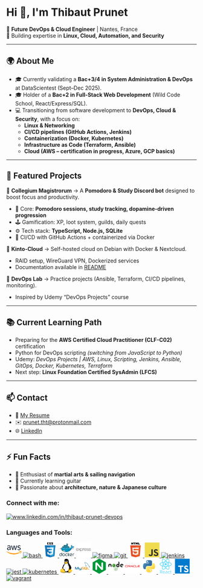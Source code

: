 # Hi 👋, I'm Thibaut Prunet  

🎯 **Future DevOps & Cloud Engineer** | Nantes, France  
🔧 Building expertise in **Linux, Cloud, Automation, and Security**  

---

## 🌍 About Me  

- 🎓 Currently validating a **Bac+3/4 in System Administration & DevOps** at DataScientest (Sept–Dec 2025).  
- 🎓 Holder of a **Bac+2 in Full-Stack Web Development** (Wild Code School, React/Express/SQL).  
- 💻 Transitioning from software development to **DevOps, Cloud & Security**, with a focus on:  
  - **Linux & Networking**  
  - **CI/CD pipelines (GitHub Actions, Jenkins)**  
  - **Containerization (Docker, Kubernetes)**  
  - **Infrastructure as Code (Terraform, Ansible)**  
  - **Cloud (AWS – certification in progress, Azure, GCP basics)**  

---

## 📂 Featured Projects  

🔹 **Collegium Magistrorum** → A **Pomodoro & Study Discord bot** designed to boost focus and productivity.  
- 🎯 Core: **Pomodoro sessions, study tracking, dopamine-driven progression**  
- 🕹️ Gamification: XP, loot system, guilds, daily quests  
- ⚙️ Tech stack: **TypeScript, Node.js, SQLite**  
- 🚀 CI/CD with GitHub Actions + containerized via Docker  

🔹 **Kinto-Cloud** → Self-hosted cloud on Debian with Docker & Nextcloud.  
- RAID setup, WireGuard VPN, Dockerized services  
- Documentation available in [README](#)  

🔹 **DevOps Lab** → Practice projects (Ansible, Terraform, CI/CD pipelines, monitoring).  
- Inspired by Udemy “DevOps Projects” course  

---

## 📚 Current Learning Path  

- Preparing for the **AWS Certified Cloud Practitioner (CLF-C02)** certification  
- Python for DevOps scripting *(switching from JavaScript to Python)*  
- Udemy: *DevOps Projects | AWS, Linux, Scripting, Jenkins, Ansible, GitOps, Docker, Kubernetes, Terraform*  
- Next step: **Linux Foundation Certified SysAdmin (LFCS)**  

---

## 📫 Contact  

- 📄 [My Resume](#)  
- ✉️ prunet.tht@protonmail.com  
- 🌐 [LinkedIn](https://www.linkedin.com/in/thibaut-prunet)  

---

## ⚡ Fun Facts  

- 🥋 Enthusiast of **martial arts & sailing navigation**  
- 🎸 Currently learning guitar  
- 🌳 Passionate about **architecture, nature & Japanese culture**  


<h3 align="left">Connect with me:</h3>
<p align="left">
<a href="https://linkedin.com/in/www.linkedin.com/in/thibaut-prunet-devops" target="blank"><img align="center" src="https://raw.githubusercontent.com/rahuldkjain/github-profile-readme-generator/master/src/images/icons/Social/linked-in-alt.svg" alt="www.linkedin.com/in/thibaut-prunet-devops" height="30" width="40" /></a>
</p>

<h3 align="left">Languages and Tools:</h3>
<p align="left"> <a href="https://aws.amazon.com" target="_blank" rel="noreferrer"> <img src="https://raw.githubusercontent.com/devicons/devicon/master/icons/amazonwebservices/amazonwebservices-original-wordmark.svg" alt="aws" width="40" height="40"/> </a> <a href="https://www.gnu.org/software/bash/" target="_blank" rel="noreferrer"> <img src="https://www.vectorlogo.zone/logos/gnu_bash/gnu_bash-icon.svg" alt="bash" width="40" height="40"/> </a> <a href="https://www.w3schools.com/css/" target="_blank" rel="noreferrer"> <img src="https://raw.githubusercontent.com/devicons/devicon/master/icons/css3/css3-original-wordmark.svg" alt="css3" width="40" height="40"/> </a> <a href="https://www.docker.com/" target="_blank" rel="noreferrer"> <img src="https://raw.githubusercontent.com/devicons/devicon/master/icons/docker/docker-original-wordmark.svg" alt="docker" width="40" height="40"/> </a> <a href="https://expressjs.com" target="_blank" rel="noreferrer"> <img src="https://raw.githubusercontent.com/devicons/devicon/master/icons/express/express-original-wordmark.svg" alt="express" width="40" height="40"/> </a> <a href="https://www.figma.com/" target="_blank" rel="noreferrer"> <img src="https://www.vectorlogo.zone/logos/figma/figma-icon.svg" alt="figma" width="40" height="40"/> </a> <a href="https://git-scm.com/" target="_blank" rel="noreferrer"> <img src="https://www.vectorlogo.zone/logos/git-scm/git-scm-icon.svg" alt="git" width="40" height="40"/> </a> <a href="https://www.w3.org/html/" target="_blank" rel="noreferrer"> <img src="https://raw.githubusercontent.com/devicons/devicon/master/icons/html5/html5-original-wordmark.svg" alt="html5" width="40" height="40"/> </a> <a href="https://developer.mozilla.org/en-US/docs/Web/JavaScript" target="_blank" rel="noreferrer"> <img src="https://raw.githubusercontent.com/devicons/devicon/master/icons/javascript/javascript-original.svg" alt="javascript" width="40" height="40"/> </a> <a href="https://www.jenkins.io" target="_blank" rel="noreferrer"> <img src="https://www.vectorlogo.zone/logos/jenkins/jenkins-icon.svg" alt="jenkins" width="40" height="40"/> </a> <a href="https://jestjs.io" target="_blank" rel="noreferrer"> <img src="https://www.vectorlogo.zone/logos/jestjsio/jestjsio-icon.svg" alt="jest" width="40" height="40"/> </a> <a href="https://kubernetes.io" target="_blank" rel="noreferrer"> <img src="https://www.vectorlogo.zone/logos/kubernetes/kubernetes-icon.svg" alt="kubernetes" width="40" height="40"/> </a> <a href="https://www.linux.org/" target="_blank" rel="noreferrer"> <img src="https://raw.githubusercontent.com/devicons/devicon/master/icons/linux/linux-original.svg" alt="linux" width="40" height="40"/> </a> <a href="https://www.mysql.com/" target="_blank" rel="noreferrer"> <img src="https://raw.githubusercontent.com/devicons/devicon/master/icons/mysql/mysql-original-wordmark.svg" alt="mysql" width="40" height="40"/> </a> <a href="https://www.nginx.com" target="_blank" rel="noreferrer"> <img src="https://raw.githubusercontent.com/devicons/devicon/master/icons/nginx/nginx-original.svg" alt="nginx" width="40" height="40"/> </a> <a href="https://nodejs.org" target="_blank" rel="noreferrer"> <img src="https://raw.githubusercontent.com/devicons/devicon/master/icons/nodejs/nodejs-original-wordmark.svg" alt="nodejs" width="40" height="40"/> </a> <a href="https://www.oracle.com/" target="_blank" rel="noreferrer"> <img src="https://raw.githubusercontent.com/devicons/devicon/master/icons/oracle/oracle-original.svg" alt="oracle" width="40" height="40"/> </a> <a href="https://www.python.org" target="_blank" rel="noreferrer"> <img src="https://raw.githubusercontent.com/devicons/devicon/master/icons/python/python-original.svg" alt="python" width="40" height="40"/> </a> <a href="https://reactjs.org/" target="_blank" rel="noreferrer"> <img src="https://raw.githubusercontent.com/devicons/devicon/master/icons/react/react-original-wordmark.svg" alt="react" width="40" height="40"/> </a> <a href="https://www.typescriptlang.org/" target="_blank" rel="noreferrer"> <img src="https://raw.githubusercontent.com/devicons/devicon/master/icons/typescript/typescript-original.svg" alt="typescript" width="40" height="40"/> </a> <a href="https://www.vagrantup.com/" target="_blank" rel="noreferrer"> <img src="https://www.vectorlogo.zone/logos/vagrantup/vagrantup-icon.svg" alt="vagrant" width="40" height="40"/> </a> </p>



